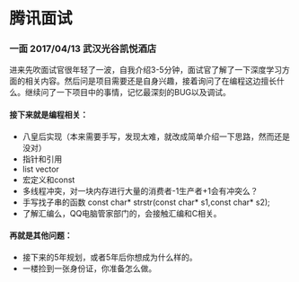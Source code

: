 # 腾讯面试
### 一面 2017/04/13 武汉光谷凯悦酒店
进来先吹面试官很年轻了一波，自我介绍3-5分钟，面试官了解了一下深度学习方面的相关内容。然后问是项目需要还是自身兴趣，接着询问了在编程这边擅长什么。继续问了一下项目中的事情，记忆最深刻的BUG以及调试。
#### 接下来就是编程相关：
* 八皇后实现（本来需要手写，发现太难，就改成简单介绍一下思路，然而还是没对）
* 指针和引用
* list vector
* 宏定义和const
* 多线程冲突，对一块内存进行大量的消费者-1生产者+1会有冲突么？
* 手写找子串的函数
const char* strstr(const char* s1,const char* s2);
* 了解汇编么，QQ电脑管家部门的，会接触汇编和C相关。
#### 再就是其他问题：
* 接下来的5年规划，或者5年后你想成为什么样的。
* 一楼捡到一张身份证，你准备怎么做。
